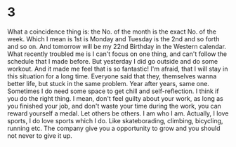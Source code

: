 # 3
What a coincidence thing is: the No. of the month is the exact No. of the week. Which I mean is 1st is Monday and Tuesday is the 2nd and so forth and so on.
And tomorrow will be my 22nd Birthday in the Western calendar.
What recently troubled me is I can't focus on one thing, and can't follow the schedule that I made before. But yesterday I did go outside and do some workout. And it made me feel that is so fantastic!
I'm afraid, that I will stay in this situation for a long time.
Everyone said that they, themselves wanna better life, but stuck in the same problem. Year after years, same one. 
Sometimes I do need some space to get chill and self-reflection.
I think if you do the right thing. I mean, don't feel guilty about your work, as long as you finished your job, and don't waste your time during the work, you can reward yourself a medal. Let others be others. I am who I am.
Actually, I love    sports, I do love sports which I do.
Like skateborading, climbing, bicycling, running etc.
The company give you a opportunity to grow and you should not never to give it up.